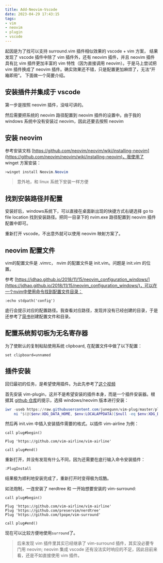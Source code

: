 ```yaml
---
title: Add-Neovim-Vscode
date: 2023-04-29 17:43:15
tags:
- vim
- neovim
- plugin
- vscode
---
```


起因是为了找可以支持 surround.vim 插件相似效果的 vscode + vim 方案， 结果发现了 vscode 插件中除了 vim 插件外，还有 neovim 插件，并且 neovim 插件具有比 vim 插件更加丰富的 vim 特性（因为直接调用 neovim）。于是马上尝试把 vim 插件换成了 neovim 插件。确实效果还不错，只是配置更加麻烦了，无法“开箱即用”。 下面做一个简要介绍。

## 安装插件并集成于 vscode

第一步是按照 neovim 插件，没啥可讲的。

然后需要把系统的 neovim 路径配置到 neovim 插件的设置中。由于我的 windows 系统中没有安装过 neovim，因此还要去按照 neovim

## 安装 neovim

参考安装文档 [https://github.com/neovim/neovim/wiki/installing-neovim](https://github.com/neovim/neovim/wiki/installing-neovim)，我使用了 winget 方案安装：

```powershell
>winget install Neovim.Neovim
```

> 意外地，和 linux 系统下安装一样方便

## 找到安装路径并配置

安装好后，windows系统下，可以直接在桌面新出现的快捷方式右键选择 go to file location 找到安装路径。把同一目录下的 nvim.exe 路径配置到 neovim 插件配置中即可。

重新打开 vscode，不出意外就可以使用 neovim 映射方案了。

## neovim 配置文件

vim的配置文件是 .vimrc， nvim 的配置文件是 init.vim。问题是 init.vim 的位置。

参考 [https://jdhao.github.io/2018/11/15/neovim_configuration_windows/](https://jdhao.github.io/2018/11/15/neovim_configuration_windows/)，可以在一个nvim中使用命令找到配置文件目录：

```neovim
:echo stdpath('config')
```

底行会提示对应的配置路径。我查看对应路径，发现并没有已经创建的目录，于是还参考了[简书](https://www.jianshu.com/p/88dd20795263)创建配置文件和目录。

## 配置系统剪切板为无名寄存器

为了使默认的复制粘贴使用系统 clipboard, 在配置文件中做了以下配置：

```neovim
set clipboard=unnamed
```

## 插件安装

回归最初的任务，是希望使用插件。为此先参考了[这个视频](https://www.bilibili.com/video/BV15x4y1A7ff/?spm_id_from=333.337.search-card.all.click&vd_source=de5ac27060641adcdbb08086ca63b8a2)

首先安装 vim-plugin，这并不是希望安装的插件本身，而是一个插件安装器。根据其 [github 仓库](https://github.com/junegunn/vim-plug)的提示，选择 windows/neovim 版本进行安装：

```powershell
iwr -useb https://raw.githubusercontent.com/junegunn/vim-plug/master/plug.vim |`
    ni "$(@($env:XDG_DATA_HOME, $env:LOCALAPPDATA)[$null -eq $env:XDG_DATA_HOME])/nvim-data/site/autoload/plug.vim" -Force
```

然后再 init.vim 中插入安装插件需要的格式。以插件 vim-airline 为例：

```neovim
call plug#begin() 

Plug 'https://github.com/vim-airline/vim-airline'

call plug#end()
```

重新打开，并没有发现有什么不同，因为还需要在底行输入命令安装插件：

```neovim
:PlugInstall
```

结果极为顺利地安装完成了，重新打开时变得极为炫酷。

如法炮制，一连安装了 nerdtree 和 一开始想要安装的 vim-surround:

```neovim
call plug#begin() 

Plug 'https://github.com/vim-airline/vim-airline'
Plug 'https://github.com/preservim/nerdtree'
Plug 'https://github.com/tpope/vim-surround'

call plug#end()
```

现在可以比较方便地使用`surround`了。

> 后来发现 vim 插件里其实已经继承了 vim-surround 插件，其实没必要专门用 neovim; neovim 集成 vscode 还有没法实时响应的不足，因此目前来看，还是不如直接使用 vim 插件。